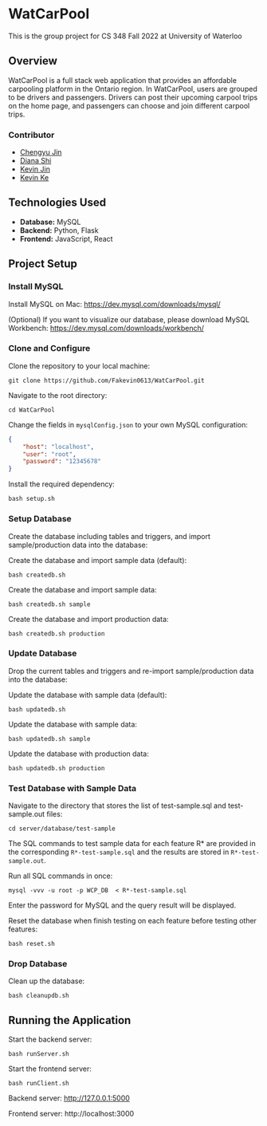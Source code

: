 # WatCarPool

This is the group project for CS 348 Fall 2022 at University of Waterloo

## Overview

WatCarPool is a full stack web application that provides an affordable carpooling platform in the Ontario region. In WatCarPool, users are grouped to be drivers and passengers. Drivers can post their upcoming carpool trips on the home page, and passengers can choose and join different carpool trips.

### Contributor

- [Chengyu Jin](https://github.com/ChengyuJin)
- [Diana Shi](https://github.com/dianashi)
- [Kevin Jin](https://github.com/kevin21jin)
- [Kevin Ke](https://github.com/Fakevin0613)

## Technologies Used

- **Database:** MySQL
- **Backend:** Python, Flask
- **Frontend:** JavaScript, React

## Project Setup

### Install MySQL

Install MySQL on Mac: https://dev.mysql.com/downloads/mysql/

(Optional) If you want to visualize our database, please download MySQL Workbench: https://dev.mysql.com/downloads/workbench/

### Clone and Configure

Clone the repository to your local machine:

```
git clone https://github.com/Fakevin0613/WatCarPool.git
```

Navigate to the root directory:

```
cd WatCarPool
```

Change the fields in `mysqlConfig.json` to your own MySQL configuration:

```json
{
    "host": "localhost",
    "user": "root",
    "password": "12345678"
}
````

Install the required dependency:

```
bash setup.sh
```


### Setup Database

Create the database including tables and triggers, and import sample/production data into the database:

Create the database and import sample data (default):

```
bash createdb.sh 
```

Create the database and import sample data:

```
bash createdb.sh sample
```

Create the database and import production data:

```
bash createdb.sh production
```

### Update Database

Drop the current tables and triggers and re-import sample/production data into the database:

Update the database with sample data (default):

```
bash updatedb.sh 
```

Update the database with sample data:

```
bash updatedb.sh sample
```

Update the database with production data:

```
bash updatedb.sh production
```

### Test Database with Sample Data

Navigate to the directory that stores the list of test-sample.sql and test-sample.out files:

```
cd server/database/test-sample
```

The SQL commands to test sample data for each feature R* are provided in the corresponding ```R*-test-sample.sql``` and the results are stored in ```R*-test-sample.out```.

Run all SQL commands in once:

```
mysql -vvv -u root -p WCP_DB  < R*-test-sample.sql
```

Enter the password for MySQL and the query result will be displayed.

Reset the database when finish testing on each feature before testing other features:

```
bash reset.sh
```

### Drop Database

Clean up the database:

```
bash cleanupdb.sh
```

## Running the Application

Start the backend server:

```
bash runServer.sh 
```

Start the frontend server:

```
bash runClient.sh 
```

Backend server: http://127.0.0.1:5000

Frontend server: http://localhost:3000
